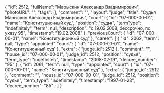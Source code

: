 {
    "id": 2512,
    "fullName": "Марыскин Александр Владимирович",
    "photoURL": "",
    "tags": [],
    "comment": "",
    "layout": "judge",
    "title": "Судья Марыскин Александр Владимирович",
    "court": {
        "id": "07-000-00-01",
        "name": "Конституционный суд",
        "position": "судья",
        "termType": "indefinitely",
        "term": null,
        "description": "c 19.02.2008, бессрочно, по указу 95",
        "timestamp": "19.02.2008"
    },
    "previousCourt": {
        "id": "07-000-00-01",
        "name": "Конституционный суд"
    },
    "career": [
        {
            "id": 2062,
            "term": null,
            "type": "appointed",
            "court": {
                "id": "07-000-00-01",
                "name": "Конституционный суд"
            },
            "extra": {
                "judge_id": 2512
            },
            "comment": "",
            "house_id": "07-000-00-01",
            "judge_id": 2512,
            "position": "судья",
            "term_type": "indefinitely",
            "timestamp": "2008-02-19",
            "decree_number": "95"
        },
        {
            "id": 2061,
            "term": null,
            "type": "appointed",
            "court": {
                "id": "07-000-00-01",
                "name": "Конституционный суд"
            },
            "extra": {
                "judge_id": 2512
            },
            "comment": "",
            "house_id": "07-000-00-01",
            "judge_id": 2512,
            "position": "судья",
            "term_type": "indefinitely",
            "timestamp": "1997-01-23",
            "decree_number": "85"
        }
    ]
}